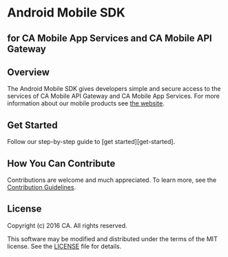 # Android Mobile SDK
## for CA Mobile App Services and CA Mobile API Gateway

## Overview
The Android Mobile SDK gives developers simple and secure access to the services of CA Mobile API Gateway and CA Mobile App Services. 
For more information about our mobile products see [the website][mas.ca.com].

## Get Started
Follow our step-by-step guide to [get started][get-started].

## How You Can Contribute

Contributions are welcome and much appreciated. To learn more, see the [Contribution Guidelines][contributing].

## License

Copyright (c) 2016 CA. All rights reserved.

This software may be modified and distributed under the terms
of the MIT license. See the [LICENSE][license-link] file for details.

 [mag]: https://docops.ca.com/mag
 [mas.ca.com]: http://mas.ca.com/
 [docs]: http://mas.ca.com/docs/
 [blog]: http://mas.ca.com/blog/

 [releases]: ../../releases
 [contributing]: /CONTRIBUTING.md
 [license-link]: /LICENSE
